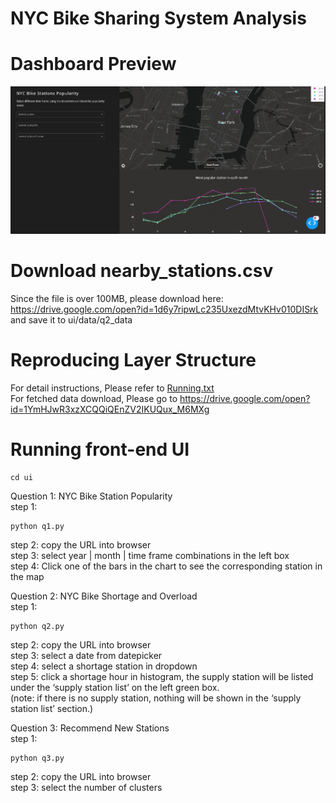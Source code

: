 # NYC Bike Sharing System Analysis
# Dashboard Preview
![](img/pop1.PNG?raw=true)


# Download nearby_stations.csv
Since the file is over 100MB, please download here:
https://drive.google.com/open?id=1d6y7ripwLc235UxezdMtvKHv010DISrk
and save it to ui/data/q2_data

# Reproducing Layer Structure

For detail instructions, Please refer to [Running.txt](Running.txt)<br/>
For fetched data download, Please go to https://drive.google.com/open?id=1YmHJwR3xzXCQQiQEnZV2IKUQux_M6MXg 

# Running front-end UI

```
cd ui
```

Question 1: NYC Bike Station Popularity  
step 1: 
```
python q1.py
```
step 2: copy the URL into browser  
step 3: select year | month | time frame combinations in the left box  
step 4: Click one of the  bars in the chart to see the corresponding station in the map  

Question 2: NYC Bike Shortage and Overload  
step 1:   
```
python q2.py
```
step 2: copy the URL into browser  
step 3: select a date from datepicker  
step 4: select a shortage station in dropdown  
step 5: click a shortage hour in histogram, the supply station will be listed under the ‘supply station list’ on the left green box.  
(note: if there is no supply station, nothing will be shown in the ‘supply station list’ section.)  

Question 3: Recommend New Stations  
step 1: 
```
python q3.py
```
step 2: copy the URL into browser   
step 3: select the number of clusters  

